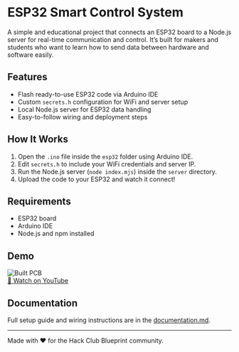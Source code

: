 # ESP32 Smart Control System

A simple and educational project that connects an ESP32 board to a Node.js server for real-time communication and control. It’s built for makers and students who want to learn how to send data between hardware and software easily.

## Features
- Flash ready-to-use ESP32 code via Arduino IDE  
- Custom `secrets.h` configuration for WiFi and server setup  
- Local Node.js server for ESP32 data handling  
- Easy-to-follow wiring and deployment steps  

## How It Works
1. Open the `.ino` file inside the `esp32` folder using Arduino IDE.  
2. Edit `secrets.h` to include your WiFi credentials and server IP.  
3. Run the Node.js server (`node index.mjs`) inside the `server` directory.  
4. Upload the code to your ESP32 and watch it connect!  

## Requirements
- ESP32 board  
- Arduino IDE  
- Node.js and npm installed  

## Demo
![Built PCB](./pcb/built.png)  
[🎥 Watch on YouTube](https://www.youtube.com/watch?v=Bicjxl4EcJg)

## Documentation
Full setup guide and wiring instructions are in the [documentation.md](./documentation.md).

---

Made with ❤️ for the Hack Club Blueprint community.
